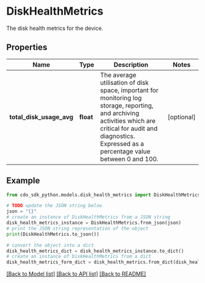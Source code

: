 # DiskHealthMetrics

The disk health metrics for the device.

## Properties

Name | Type | Description | Notes
------------ | ------------- | ------------- | -------------
**total_disk_usage_avg** | **float** | The average utilisation of disk space, important for monitoring log storage, reporting, and archiving activities which are critical for audit and diagnostics. Expressed as a percentage value between 0 and 100. | [optional] 

## Example

```python
from cdo_sdk_python.models.disk_health_metrics import DiskHealthMetrics

# TODO update the JSON string below
json = "{}"
# create an instance of DiskHealthMetrics from a JSON string
disk_health_metrics_instance = DiskHealthMetrics.from_json(json)
# print the JSON string representation of the object
print(DiskHealthMetrics.to_json())

# convert the object into a dict
disk_health_metrics_dict = disk_health_metrics_instance.to_dict()
# create an instance of DiskHealthMetrics from a dict
disk_health_metrics_form_dict = disk_health_metrics.from_dict(disk_health_metrics_dict)
```
[[Back to Model list]](../README.md#documentation-for-models) [[Back to API list]](../README.md#documentation-for-api-endpoints) [[Back to README]](../README.md)


